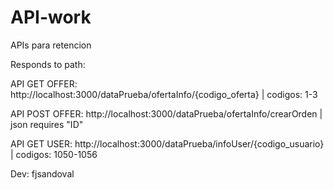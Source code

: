 # API-work
 APIs para retencion

Responds to path:


API GET OFFER: http://localhost:3000/dataPrueba/ofertaInfo/{codigo_oferta} | codigos: 1-3


API POST OFFER: http://localhost:3000/dataPrueba/ofertaInfo/crearOrden | json requires "ID"


API GET USER: http://localhost:3000/dataPrueba/infoUser/{codigo_usuario} | codigos: 1050-1056


Dev: fjsandoval